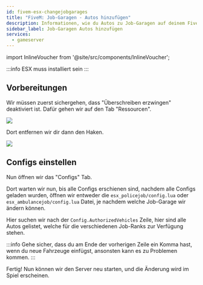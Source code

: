 ```yaml
---
id: fivem-esx-changejobgarages
title: "FiveM: Job-Garagen - Autos hinzufügen"
description: Informationen, wie du Autos zu Job-Garagen auf deinem FiveM Server mit ESX von ZAP-Hosting hinzufügen kannst - ZAP-Hosting.com Dokumentation
sidebar_label: Job-Garagen Autos hinzufügen
services:
  - gameserver
---
```


import InlineVoucher from '@site/src/components/InlineVoucher';

:::info
ESX muss installiert sein
:::

<InlineVoucher />

## Vorbereitungen

Wir müssen zuerst sichergehen, dass "Überschreiben erzwingen" deaktiviert ist. Dafür gehen wir auf den Tab "Ressourcen".

![](https://screensaver01.zap-hosting.com/index.php/s/S4yZkRDjkBjWrHN/preview)

Dort entfernen wir dir dann den Haken.

![](https://screensaver01.zap-hosting.com/index.php/s/PwAEFiyArJrsLif/preview)


## Configs einstellen

Nun öffnen wir das "Configs" Tab.

Dort warten wir nun, bis alle Configs erschienen sind, nachdem alle Configs geladen wurden, öffnen wir entweder die `esx_policejob/config.lua` oder `esx_ambulancejob/config.lua` Datei, je nachdem welche Job-Garage wir ändern können.

Hier suchen wir nach der `Config.AuthorizedVehicles` Zeile, hier sind alle Autos gelistet, welche für die verschiedenen Job-Ranks zur Verfügung stehen.

:::info
Gehe sicher, dass du am Ende der vorherigen Zeile ein Komma hast, wenn du neue Fahrzeuge einfügst, ansonsten kann es zu Problemen kommen.
:::

Fertig! Nun können wir den Server neu starten, und die Änderung wird im Spiel erscheinen.
